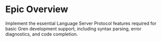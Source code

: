 # Epic Overview
Implement the essential Language Server Protocol features required for basic Gren development support, including syntax parsing, error diagnostics, and code completion.
